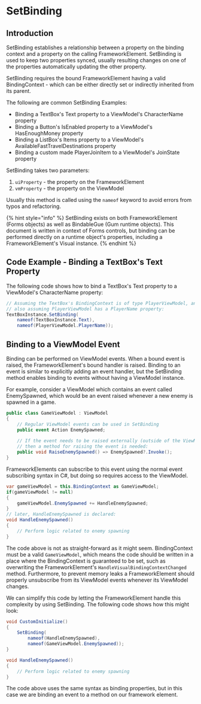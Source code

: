 # SetBinding

## Introduction

SetBinding establishes a relationship between a property on the binding context and a property on the calling FrameworkElement. SetBinding is used to keep two properties synced, usually resulting changes on one of the properties automatically updating the other property.

SetBinding requires the bound FrameworkElement having a valid BindingContext - which can be either directly set or indirectly inherited from its parent.

The following are common SetBinding Examples:

* Binding a TextBox's Text property to a ViewModel's CharacterName property
* Binding a Button's IsEnabled property to a ViewModel's HasEnoughMoney property
* Binding a ListBox's Items property to a ViewModel's AvailableFastTravelDestinations property
* Binding a custom made PlayerJoinItem to a ViewModel's JoinState property

SetBinding takes two parameters:&#x20;

1. `uiProperty` - the property on the FrameworkElement&#x20;
2. `vmProperty` - the property on the ViewModel

Usually this method is called using the `nameof`  keyword to avoid errors from typos and refactoring.

{% hint style="info" %}
SetBinding exists on both FrameworkElement (Forms objects) as well as BindableGue (Gum runtime objects). This document is written in context of Forms controls, but binding can be performed directly on a runtime object's properties, including a FrameworkElement's Visual instance.
{% endhint %}

## Code Example - Binding a TextBox's Text Property

The following code shows how to bind a TextBox's Text property to a ViewModel's CharacterName property:

```csharp
// Assuming the TextBox's BindingContext is of type PlayerViewModel, and
// also assuming PlayerViewModel has a PlayerName property:
TextBoxInstance.SetBinding(
    nameof(TextBoxInstance.Text),
    nameof(PlayerViewModel.PlayerName));
```

## Binding to a ViewModel Event

Binding can be performed on ViewModel events. When a bound event is raised, the FrameworkElement's bound handler is raised. Binding to an event is similar to explicitly adding an event handler, but the SetBinding method enables binding to events without having a ViewModel instance.

For example, consider a ViewModel which contains an event called EnemySpawned, which would be an event raised whenever a new enemy is spawned in a game.&#x20;

```csharp
public class GameViewModel : ViewModel
{
    // Regular ViewModel events can be used in SetBinding
    public event Action EnemySpawned;
    
    // If the event needs to be raised externally (outside of the ViewModel)
    // then a method for raising the event is needed:
    public void RaiseEnemySpawned() => EnemySpawned?.Invoke();
}
```

FrameworkElements can subscribe to this event using the normal event subscribing syntax in C#, but doing so requires access to the ViewModel.

```csharp
var gameViewModel = this.BindingContext as GameViewModel;
if(gameViewModel != null)
{
    gameViewModel.EnemySpawned += HandleEnemySpawned;
}
// later, HandleEnemySpawned is declared:
void HandleEnemySpawned()
{
    // Perform logic related to enemy spawning
}
```

The code above is not as straight-forward as it might seem. BindingContext must be a valid `GameViewModel`, which means the code should be written in a place where the BindingContext is guaranteed to be set, such as overwriting the FrameworkElement's `HandleVisualBindingContextChanged` method. Furthermore, to prevent memory leaks a FrameworkElement should properly unsubscribe from its ViewModel events whenever its ViewModel changes.

We can simplify this code by letting the FrameworkElement handle this complexity by using SetBinding. The following code shows how this might look:

```csharp
void CustomInitialize()
{
    SetBinding(
        nameof(HandleEnemySpawned),
        nameof(GameViewModel.EnemySpawned));
}

void HandleEnemySpawned()
{
    // Perform logic related to enemy spawning
}
```

The code above uses the same syntax as binding properties, but in this case we are binding an event to a method on our framework element.
